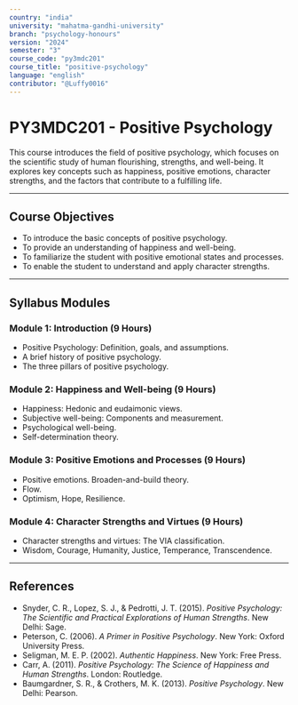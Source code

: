```yaml
---
country: "india"
university: "mahatma-gandhi-university"
branch: "psychology-honours"
version: "2024"
semester: "3"
course_code: "py3mdc201"
course_title: "positive-psychology"
language: "english"
contributor: "@Luffy0016"
---
```

# PY3MDC201 - Positive Psychology

This course introduces the field of positive psychology, which focuses on the scientific study of human flourishing, strengths, and well-being. It explores key concepts such as happiness, positive emotions, character strengths, and the factors that contribute to a fulfilling life.

---
## Course Objectives

* To introduce the basic concepts of positive psychology.
* To provide an understanding of happiness and well-being.
* To familiarize the student with positive emotional states and processes.
* To enable the student to understand and apply character strengths.

---
## Syllabus Modules

### Module 1: Introduction (9 Hours)
* Positive Psychology: Definition, goals, and assumptions.
* A brief history of positive psychology.
* The three pillars of positive psychology.

### Module 2: Happiness and Well-being (9 Hours)
* Happiness: Hedonic and eudaimonic views.
* Subjective well-being: Components and measurement.
* Psychological well-being.
* Self-determination theory.

### Module 3: Positive Emotions and Processes (9 Hours)
* Positive emotions. Broaden-and-build theory.
* Flow.
* Optimism, Hope, Resilience.

### Module 4: Character Strengths and Virtues (9 Hours)
* Character strengths and virtues: The VIA classification.
* Wisdom, Courage, Humanity, Justice, Temperance, Transcendence.

---
## References
* Snyder, C. R., Lopez, S. J., & Pedrotti, J. T. (2015). *Positive Psychology: The Scientific and Practical Explorations of Human Strengths*. New Delhi: Sage.
* Peterson, C. (2006). *A Primer in Positive Psychology*. New York: Oxford University Press.
* Seligman, M. E. P. (2002). *Authentic Happiness*. New York: Free Press.
* Carr, A. (2011). *Positive Psychology: The Science of Happiness and Human Strengths*. London: Routledge.
* Baumgardner, S. R., & Crothers, M. K. (2013). *Positive Psychology*. New Delhi: Pearson.